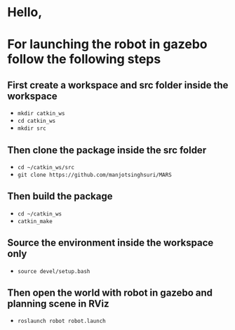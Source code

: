 # Hello, 

# For launching the robot in gazebo follow the following steps

## First create a workspace and src folder inside the workspace

* `mkdir catkin_ws`
* `cd catkin_ws`
* `mkdir src`

## Then clone the package inside the src folder

* `cd ~/catkin_ws/src`
* `git clone https://github.com/manjotsinghsuri/MARS`

## Then build the package 

* `cd ~/catkin_ws`
* `catkin_make`

## Source the environment inside the workspace only

* `source devel/setup.bash`

## Then open the world with robot in gazebo and planning scene in RViz

* `roslaunch robot robot.launch`